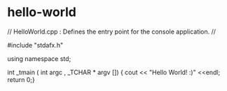 # hello-world
// HelloWorld.cpp : Defines the entry point for the console application.
//

#include "stdafx.h"

using namespace std;

int _tmain ( int argc , _TCHAR * argv [])
{
cout << "Hello World! :)" <<endl;
return 0;}

